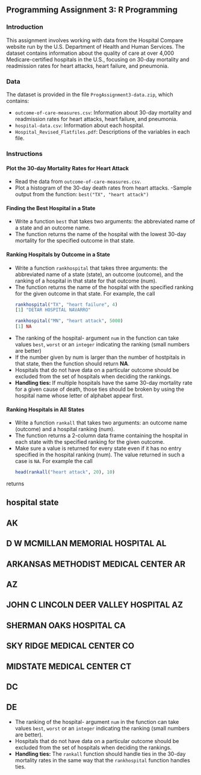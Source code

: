 ## Programming Assignment 3: R Programming

### Introduction
This assignment involves working with data from the Hospital Compare website run by the U.S. Department of Health and Human Services. The dataset contains information about the quality of care at over 4,000 Medicare-certified hospitals in the U.S., focusing on 30-day mortality and readmission rates for heart attacks, heart failure, and pneumonia.

### Data
The dataset is provided in the file `ProgAssignment3-data.zip`, which contains:
- `outcome-of-care-measures.csv`: Information about 30-day mortality and readmission rates for heart attacks, heart failure, and pneumonia.
- `hospital-data.csv`: Information about each hospital.
- `Hospital_Revised_Flatfiles.pdf`: Descriptions of the variables in each file.

### Instructions

#### Plot the 30-day Mortality Rates for Heart Attack
- Read the data from `outcome-of-care-measures.csv`.
- Plot a histogram of the 30-day death rates from heart attacks.
-Sample output from the function: `best("TX", "heart attack")`

#### Finding the Best Hospital in a State
- Write a function `best` that takes two arguments: the abbreviated name of a state and an outcome name.
- The function returns the name of the hospital with the lowest 30-day mortality for the specified outcome in that state.

#### Ranking Hospitals by Outcome in a State
- Write a function `rankhospital` that takes three arguments: the abbreviated name of a state (state), an outcome (outcome), and the ranking of a hospital in that state for that outcome (num).
- The function returns the name of the hospital with the specified ranking for the given outcome in that state. For example, the call
     ```r
  rankhospital("TX", "heart failure", 4)
  [1] "DETAR HOSPITAL NAVARRO"

  rankhospital("MN", "heart attack", 5000)
  [1] NA
- The ranking of the hospital- argument `num` in the function can take values `best`, `worst` or an `integer` indicating the ranking (small numbers are better)
- If the number given by num is larger than the number of hostpitals in that state, then the function should return **NA**.
- Hospitals that do not have data on a particular outcome should be excluded from the set of hospitals when deciding the rankings.
- **Handling ties:** If multiple hospitals have the same 30-day mortality rate for a given cause of death, those ties should be broken by using the hospital name whose letter of alphabet appear first.


#### Ranking Hospitals in All States
- Write a function `rankall` that takes two arguments: an outcome name (outcome) and a hospital ranking (num).
- The function returns a 2-column data frame containing the hospital in each state with the specified ranking for the given outcome.
- Make sure a value is returned for every state even if it has no entry specified in the hospital ranking (num). The value returned in such a case is `NA`. For example the call
    ```r
  head(rankall("heart attack", 20), 10)
returns
##                       hospital state
##                      <NA>    AK
## D W MCMILLAN MEMORIAL HOSPITAL AL
## ARKANSAS METHODIST MEDICAL CENTER AR
##                      <NA>    AZ
## JOHN C LINCOLN DEER VALLEY HOSPITAL AZ
## SHERMAN OAKS HOSPITAL              CA
## SKY RIDGE MEDICAL CENTER           CO
## MIDSTATE MEDICAL CENTER            CT
##                      <NA>    DC
##                      <NA>    DE


- The ranking of the hospital- argument `num` in the function can take values `best`, `worst` or an `integer` indicating the ranking (small numbers are better).
- Hospitals that do not have data on a particular outcome should be excluded from the set of hospitals when deciding the rankings.
- **Handling ties:** The `rankall` function should handle ties in the 30-day mortality rates in the same way that the `rankhospital` function handles ties.


